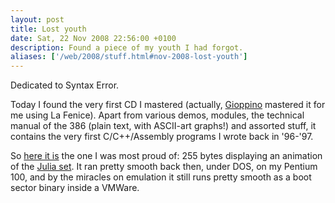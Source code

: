 ```yaml
---
layout: post
title: Lost youth
date: Sat, 22 Nov 2008 22:56:00 +0100
description: Found a piece of my youth I had forgot.
aliases: ['/web/2008/stuff.html#nov-2008-lost-youth']
---
```

Dedicated to Syntax Error.

Today I found the very first CD I mastered (actually,
<a href="http://giop.net/" target="_blank">Gioppino</a>
mastered it for me using La Fenice).  Apart from various demos,
modules, the technical manual of the 386 (plain text, with ASCII-art
graphs!) and assorted stuff, it contains the very first C/C++/Assembly
programs I wrote back in '96-'97.

So <a local="1" href="/julia">here it is</a> the one I was most
proud of: 255 bytes displaying an animation of the
<a target="_blank" href="http://en.wikipedia.org/wiki/Julia_set">Julia set</a>.
It ran pretty smooth back then, under DOS, on my Pentium 100,
and by the miracles on emulation it still runs pretty smooth as a boot sector
binary inside a VMWare.
